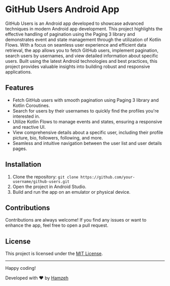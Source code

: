 # GitHub Users Android App

GitHub Users is an Android app developed to showcase advanced techniques in modern Android app development. This project highlights the effective handling of pagination using the Paging 3 library and demonstrates event and state management through the utilization of Kotlin Flows. With a focus on seamless user experience and efficient data retrieval, the app allows you to fetch GitHub users, implement pagination, search users by usernames, and view detailed information about specific users. Built using the latest Android technologies and best practices, this project provides valuable insights into building robust and responsive applications.

## Features

- Fetch GitHub users with smooth pagination using Paging 3 library and Kotlin Coroutines.
- Search for users by their usernames to quickly find the profiles you're interested in.
- Utilize Kotlin Flows to manage events and states, ensuring a responsive and reactive UI.
- View comprehensive details about a specific user, including their profile picture, bio, followers, following, and more.
- Seamless and intuitive navigation between the user list and user details pages.

## Installation

1. Clone the repository: `git clone https://github.com/your-username/github-users.git`
2. Open the project in Android Studio.
3. Build and run the app on an emulator or physical device.

## Contributions

Contributions are always welcome! If you find any issues or want to enhance the app, feel free to open a pull request.

## License

This project is licensed under the [MIT License](LICENSE).

---

Happy coding!

Developed with ❤️ by [Hamzeh](https://github.com/hamzeh-pourshabanan)
